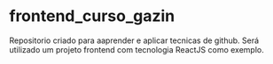 # frontend_curso_gazin
Repositorio criado para aaprender e aplicar tecnicas de github. Será utilizado um projeto frontend com tecnologia ReactJS como exemplo.



